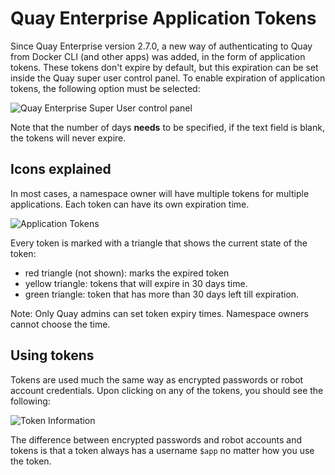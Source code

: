 # Quay Enterprise Application Tokens #

Since Quay Enterprise version 2.7.0, a new way of authenticating to Quay from Docker CLI (and other apps) was added, in the form of application tokens. These tokens don't expire by default, but this expiration can be set inside the Quay super user control panel. 
To enable expiration of application tokens, the following option must be selected:

![Quay Enterprise Super User control panel](https://github.com/ibazulic/docs/blob/master/quay-enterprise/img/set-token-expiration-time.png "Quay Enterprise admin control panel")

Note that the number of days **needs** to be specified, if the text field is blank, the tokens will never expire.

## Icons explained ##

In most cases, a namespace owner will have multiple tokens for multiple applications. Each token can have its own expiration time.

![Application Tokens](https://github.com/ibazulic/docs/blob/master/quay-enterprise/img/app-token-list.png "Application tokens")

Every token is marked with a triangle that shows the current state of the token:

* red triangle (not shown): marks the expired token
* yellow triangle: tokens that will expire in 30 days time.
* green triangle: token that has more than 30 days left till expiration.

Note: Only Quay admins can set token expiry times. Namespace owners cannot choose the time.

## Using tokens ##

Tokens are used much the same way as encrypted passwords or robot account credentials. Upon clicking on any of the tokens, you should see the following:

![Token Information](https://github.com/ibazulic/docs/blob/master/quay-enterprise/img/app-token-details.png "Token Information")

The difference between encrypted passwords and robot accounts and tokens is that a token always has a username `$app` no matter how you use the token. 
